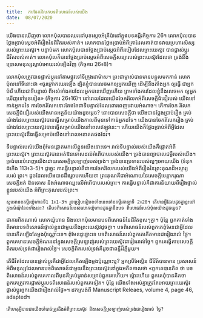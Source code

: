 ```yaml
---
title:  ការចែករំលែកបទពិសោធន៍របស់យើង
date:  08/07/2020
---
```


យើងបានឃើញថា លោកប៉ុលបានឈរនៅមុខស្តេចអ័គ្រីប៉ានៅក្នុងបទគម្ពីរកិច្ចការ 26។ លោកប៉ុលបានថ្លែងប្រាប់ស្តេចអំពីរឿងនៃជីវិតរបស់គាត់។ លោកបានថ្លែងប្រាប់អំពីគ្រាដែលគាត់បានវាយប្រហារសិស្សរបស់ព្រះយេស៊ូវ។ បន្ទាប់មក លោកប៉ុលបានថ្លែងប្រាប់ស្តេចអំពីរបៀបដែលព្រះយេស៊ូវ បានផ្លាស់ប្តូរជីវិតរបស់គាត់។ លោកប៉ុលក៏បានថ្លែងប្រាប់ស្តេចអំពីសេចក្តីសន្យារបស់ព្រះយេស៊ូវដែលថា ទ្រង់នឹងប្រោសមនុស្សស្លាប់អោយរស់ឡើងវិញ (កិច្ចការ 26៖8)។

លោកប៉ុលត្រូវបានផ្លាស់ប្តូរនៅតាមផ្លូវទៅទីក្រុងដាម៉ាស។ ព្រះជាម្ចាស់បានមានបន្ទូលមកកាន់ លោកប៉ុលនៅទីនោះថា «ចូរក្រោកឈរឡើង ដ្បិតខ្ញុំបានលេចមកឲ្យអ្នកឃើញ ដើម្បីនឹងតាំងអ្នក ឲ្យធ្វើ ជាអ្នកបំរើ ហើយជាទីបន្ទាល់ ពីអស់ទាំងការដែលអ្នកបានឃើញហើយ ព្រមទាំងការដែលខ្ញុំនឹងលេចមក ឲ្យអ្នកឃើញទៅមុខទៀត» (កិច្ចការ 26៖16)។ នៅពេលដែលយើងចែករំលែកអំពីសេចក្តីជំនឿរបស់ យើងទៅកាន់អ្នកដទៃ ការចែករំលែកនោះតែងតែជាទីបន្ទាល់ដែលពោរពេញដោយអំណាច។ តើការចែក រំលែកសេចក្តីជំនឿរបស់យើងមានអត្ថន័យយ៉ាងដូចម្តេច? នោះបានសេចក្តីថា យើងបានថ្លែងប្រាប់រឿង គ្រប់យ៉ាងដែលព្រះយេស៊ូវបានធ្វើសម្រាប់យើងកាលពីមុនទៅកាន់អ្នកដទៃ។ យើងបានចែករំលែករឿង គ្រប់យ៉ាងដែលព្រះយេស៊ូវបានធ្វើសម្រាប់យើងនៅពេលឥឡូវនេះ។ ហើយយើងក៏ថ្លែងប្រាប់អំពីអ្វីដែល ព្រះយេស៊ូវនឹងធ្វើសម្រាប់យើងនៅពេលអនាគតផងដែរ។

ទីបន្ទាល់របស់យើងពុំមែនផ្តោតមកលើខ្លួនយើងនោះទេ។ រាល់ទីបន្ទាល់របស់យើងគឹផ្តោតអំពី ព្រះយេស៊ូវ។ ព្រះយេស៊ូវបានអត់ឱនទោសដល់អំពើបាបរបស់យើង។ ទ្រង់បានព្យាបាលជម្ងឺរបស់យើង។ ទ្រង់បានបំពេញយើងដោយសេចក្តីស្រឡាញ់របស់ទ្រង់។ ទ្រង់បានប្រទានរបស់ល្អៗអោយយើង (ទំនុក ដំកើង 113៖3-5)។ ដូច្នេះ ការធ្វើបន្ទាល់គឺជាការចែករំលែករបស់យើងអំពីរឿងនៃព្រះគុណដ៏អស្ចារ្យរបស់ ព្រះ។ ដូចដែលយើងបានដឹងរួចមកហើយថា ព្រះគុណគឺជាអំណោយនៃសេចក្តីមេត្តាករុណា សេចក្តីអត់ ឱនទោស និងអំណាចឈ្នះលើអំពើបាបរបស់ព្រះ។ ការធ្វើបន្ទាល់គឺជាការនិយាយពីរឿងផ្ទាល់ខ្លួនរបស់យើង អំពីព្រះគុណរបស់ព្រះ។

`សូមអានខគម្ពីរយ៉ូហានទី1 1៖1-3។ រួចប្រៀបធៀបខទាំងនេះទៅខគម្ពីរកាឡាទី 2៖20។ តើមានអ្វីដែលដូចគ្នាខ្លះនៅក្នុងសំណុំនៃខទាំងនេះ? តើបទពិសោធន៍របស់លោកយ៉ូហានដូចគ្នានឹងបទ ពិសោធន៍របស់ប៉ុលយ៉ាងដូចម្តេច?`

ជាការពិតណាស់ លោកយ៉ូហាន និងលោកប៉ុលមានបទពិសោធន៍នៃជីវិតខុសៗគ្នា។ ប៉ុន្តែ ពួកគាត់ទាំងពីរមានបទពិសោធន៍ផ្ទាល់ខ្លួនជាមួយនឺងព្រះយេស៊ូវដូចគ្នា។ បទពិសោធន៍របស់ពួកគេពុំមែនជាអ្វីដែលបានកើតឡើងតែម្តងប៉ុណ្ណោះទេ។ ពុំមែនដូច្នោះទេ បទពិសោធន៍របស់ពួកគេកើតមានជារៀងរាល់ ថ្ងៃ។ ពួកគេមានសេចក្តីអំណរនៅក្នុងសេចក្តីស្រឡាញ់របស់ព្រះយេស៊ូវជារៀងរាល់ថ្ងៃ។ ពួកគេធ្វើតាមសេចក្តីពិតរបស់ទ្រង់ជារៀងរាល់ថ្ងៃ។ សេចក្តីពិតរបស់ទ្រង់គឺដូចជាពន្លឺដ៏ភ្លឺមួយ។

តើជីវិតដែលបានផ្លាស់ប្តូរគឺជាអ្វីដែលកើតឡើងម្តងប៉ុណ្ណោះឬ? អ្នកស្រីអែល្លិន ជីវ៉ៃត៍បានមាន ប្រសាសន៍អំពីមនុស្សដែលមានបទពិសោធន៍ជាមួយនឹងព្រះយេស៊ូវនៅក្នុងអតីតកាលថា «ពួកគេបានគិត ថា បទពិសោធន៍របស់ពួកគេកាលពីមុនគឺគ្រប់គ្រាន់សម្រាប់ពួកគេហើយ។ ម៉្លោះហើយ ពួកគេពុំបានគិតថា ពួកគេត្រូវការផ្លាស់ប្តូរបទពិសោធន៍របស់ពួកគេទៀត។ ប៉ុន្តែ យើងទាំងអស់គ្នាត្រូវតែអោយព្រះយេស៊ូវ ផ្លាស់ប្តូរពួកយើងជារៀងរាល់ថ្ងៃ»។ ដកស្រង់ពី Manuscript Releaes, volume 4, page 46, adapted។

`តើហេតុអ្វីបានជាយើងចាំបាច់ត្រូវដឹងអំពីព្រះយេស៊ូវ និងសេចក្តីស្រឡាញ់របស់ទ្រង់ជារៀងរាល់ ថ្ងៃ?`